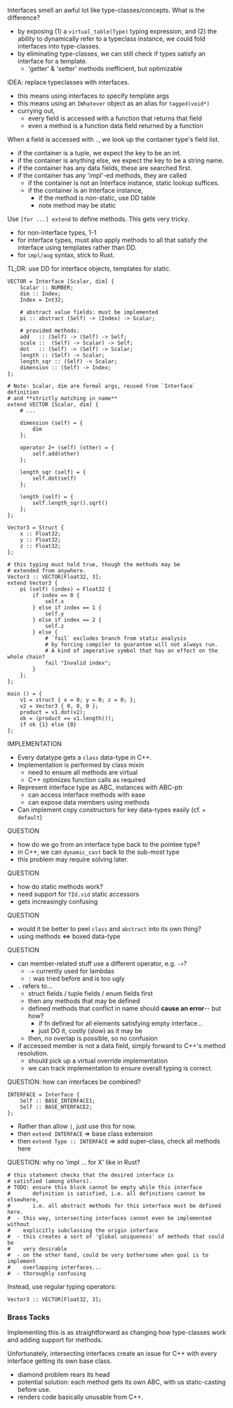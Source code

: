 Interfaces smell an awful lot like type-classes/concepts.
What is the difference?
- by exposing 
  (1) a `virtual_table(Type)` typing expression, and 
  (2) the ability to dynamically refer to a typeclass instance, 
  we could fold interfaces into type-classes.
- by eliminating type-classes, we can still check if types satisfy an interface for a template.
  - 'getter' & 'setter' methods inefficient, but optimizable

IDEA: replace typeclasses with interfaces.
- this means using interfaces to specify template args
- this means using an `IWhatever` object as an alias for `tagged(void*)`
- currying out,
  - every field is accessed with a function that returns that field
  - even a method is a function data field returned by a function

When a field is accessed with `.`, we look up the container type's
field list.
- if the container is a tuple, we expect the key to be an int.
- if the container is anything else, we expect the key to be a string name.
- if the container has any data fields, these are searched first.
- if the container has any 'impl'-ed methods, they are called
  - if the container is not an Interface instance, static lookup suffices.
  - if the container is an Interface instance, 
    - if the method is non-static, use DD table
    - note method may be static

Use `[for ...] extend` to define methods. This gets very tricky.
- for non-interface types, 1-1
- for interface types, must also apply methods to all that satisfy
  the interface using templates rather than DD.
- for `impl/aug` syntax, stick to Rust. 
  
TL;DR: use DD for interface objects, templates for static.

```
VECTOR = Interface [Scalar, dim] {
    Scalar :: NUMBER;
    dim :: Index;
    Index = Int32;
    
    # abstract value fields: must be implemented
    pi :: abstract (Self) -> (Index) -> Scalar;
    
    # provided methods:
    add   :: (Self) -> (Self) -> Self;
    scale ::  (Self) -> Scalar) -> Self;
    dot   :: (Self) -> (Self) -> Scalar;
    length :: (Self) -> Scalar;
    length_sqr :: (Self) -> Scalar;
    dimension :: (Self) -> Index;
};

# Note: Scalar, dim are formal args, reused from `Interface` definition
# and **strictly matching in name**
extend VECTOR [Scalar, dim] {
    # ...
    
    dimension (self) = {
        dim
    };
    
    operator 2+ (self) (other) = {
        self.add(other)
    };
    
    length_sqr (self) = {
        self.dot(self)  
    };
    
    length (self) = {
        self.length_sqr().sqrt()
    };
};

Vector3 = Struct {
    x :: Float32;
    y :: Float32;
    z :: Float32;
};

# this typing must hold true, though the methods may be
# extended from anywhere.
Vector3 :: VECTOR[Float32, 3];
extend Vector3 {
    pi (self) (index) = Float32 {
        if index == 0 {
            self.x
        } else if index == 1 {
            self.y
        } else if index == 2 {
            self.z
        } else {
            # `fail` excludes branch from static analysis
            # by forcing compiler to guarantee will not always run.
            # A kind of imperative symbol that has an effect on the whole chain?
            fail "Invalid index";
        }
    };
};

main () = {
    v1 = struct { x = 0; y = 0; z = 0; };
    v2 = Vector3 { 0, 0, 0 };
    product = v1.dot(v2);
    ok = (product == v1.length());
    if ok {1} else {0} 
};
```

IMPLEMENTATION

- Every datatype gets a `class` data-type in C++.
- Implementation is performed by class mixin
  - need to ensure all methods are virtual
  - C++ optimizes function calls as required
- Represent interface type as ABC, instances with ABC-ptr
  - can access interface methods with ease
  - can expose data members using methods
- Can implement copy constructors for key data-types
  easily (cf. `= default`)

QUESTION
- how do we go from an interface type back to the pointee type?
- in C++, we can `dynamic_cast` back to the sub-most type
- this problem may require solving later.

QUESTION
- how do static methods work?
- need support for `TId.vid` static accessors
- gets increasingly confusing

QUESTION
- would it be better to peel `class` and `abstract`
  into its own thing?
- using methods <=> boxed data-type

QUESTION
- can member-related stuff use a different operator, e.g. `->`?
  - `->` currently used for lambdas
  - `:` was tried before and is too ugly
- `.` refers to...
  - struct fields / tuple fields / enum fields first
  - then any methods that may be defined
  - defined methods that conflict in name should **cause an error**-- but how?
    - if fn defined for all elements satisfying empty interface...
    - just DO it, costly (slow) as it may be
  - then, no overlap is possible, so no confusion
- if accessed member is not a data field, simply forward to C++'s method resolution.
  - should pick up a virtual override implementation
  - we can track implementation to ensure overall typing is correct.
    
QUESTION: how can interfaces be combined?
```
INTERFACE = Interface {
    Self :: BASE_INTERFACE1;
    Self :: BASE_NTERFACE2;
};
``` 
- Rather than allow `|`, just use this for now.
- then `extend INTERFACE` => base class extension 
- then `extend Type :: INTERFACE` => add super-class, check all methods here

QUESTION: why no 'impl ... for X' like in Rust?
```
# this statement checks that the desired interface is 
# satisfied (among others).
# TODO: ensure this block cannot be empty while this interface
#       definition is satisfied, i.e. all definitions cannot be elsewhere,
#       i.e. all abstract methods for this interface must be defined here.
#  - this way, intersecting interfaces cannot even be implemented without
#    explicitly subclassing the origin interface
#  - this creates a sort of 'global uniqueness' of methods that could be 
#    very desirable
#  - on the other hand, could be very bothersome when goal is to implement
#    overlapping interfaces...
#  - thoroughly confusing 
```
Instead, use regular typing operators:
```
Vector3 :: VECTOR[Float32, 3];
```

### Brass Tacks

Implementing this is as straightforward as changing how
type-classes work and adding support for methods.

Unfortunately, intersecting interfaces create an issue for C++
with every interface getting its own base class.
- diamond problem rears its head
- potential solution: each method gets its own ABC, with us static-casting before use.
- renders code basically unusable from C++.
